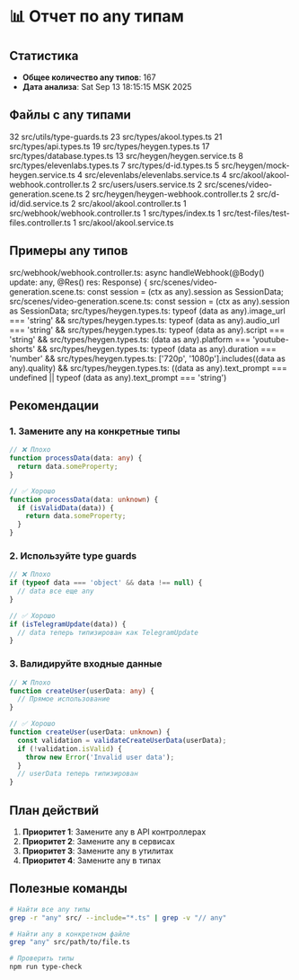 # 📊 Отчет по any типам

## Статистика
- **Общее количество any типов**:      167
- **Дата анализа**: Sat Sep 13 18:15:15 MSK 2025

## Файлы с any типами

  32 src/utils/type-guards.ts
  23 src/types/akool.types.ts
  21 src/types/api.types.ts
  19 src/types/heygen.types.ts
  17 src/types/database.types.ts
  13 src/heygen/heygen.service.ts
   8 src/types/elevenlabs.types.ts
   7 src/types/d-id.types.ts
   5 src/heygen/mock-heygen.service.ts
   4 src/elevenlabs/elevenlabs.service.ts
   4 src/akool/akool-webhook.controller.ts
   2 src/users/users.service.ts
   2 src/scenes/video-generation.scene.ts
   2 src/heygen/heygen-webhook.controller.ts
   2 src/d-id/did.service.ts
   2 src/akool/akool.controller.ts
   1 src/webhook/webhook.controller.ts
   1 src/types/index.ts
   1 src/test-files/test-files.controller.ts
   1 src/akool/akool.service.ts

## Примеры any типов

src/webhook/webhook.controller.ts:  async handleWebhook(@Body() update: any, @Res() res: Response) {
src/scenes/video-generation.scene.ts:      const session = (ctx as any).session as SessionData;
src/scenes/video-generation.scene.ts:      const session = (ctx as any).session as SessionData;
src/types/heygen.types.ts:    typeof (data as any).image_url === 'string' &&
src/types/heygen.types.ts:    typeof (data as any).audio_url === 'string' &&
src/types/heygen.types.ts:    typeof (data as any).script === 'string' &&
src/types/heygen.types.ts:    (data as any).platform === 'youtube-shorts' &&
src/types/heygen.types.ts:    typeof (data as any).duration === 'number' &&
src/types/heygen.types.ts:    ['720p', '1080p'].includes((data as any).quality) &&
src/types/heygen.types.ts:    ((data as any).text_prompt === undefined || typeof (data as any).text_prompt === 'string')

## Рекомендации

### 1. Замените any на конкретные типы
```typescript
// ❌ Плохо
function processData(data: any) {
  return data.someProperty;
}

// ✅ Хорошо
function processData(data: unknown) {
  if (isValidData(data)) {
    return data.someProperty;
  }
}
```

### 2. Используйте type guards
```typescript
// ❌ Плохо
if (typeof data === 'object' && data !== null) {
  // data все еще any
}

// ✅ Хорошо
if (isTelegramUpdate(data)) {
  // data теперь типизирован как TelegramUpdate
}
```

### 3. Валидируйте входные данные
```typescript
// ❌ Плохо
function createUser(userData: any) {
  // Прямое использование
}

// ✅ Хорошо
function createUser(userData: unknown) {
  const validation = validateCreateUserData(userData);
  if (!validation.isValid) {
    throw new Error('Invalid user data');
  }
  // userData теперь типизирован
}
```

## План действий

1. **Приоритет 1**: Замените any в API контроллерах
2. **Приоритет 2**: Замените any в сервисах
3. **Приоритет 3**: Замените any в утилитах
4. **Приоритет 4**: Замените any в типах

## Полезные команды

```bash
# Найти все any типы
grep -r "any" src/ --include="*.ts" | grep -v "// any"

# Найти any в конкретном файле
grep "any" src/path/to/file.ts

# Проверить типы
npm run type-check
```
